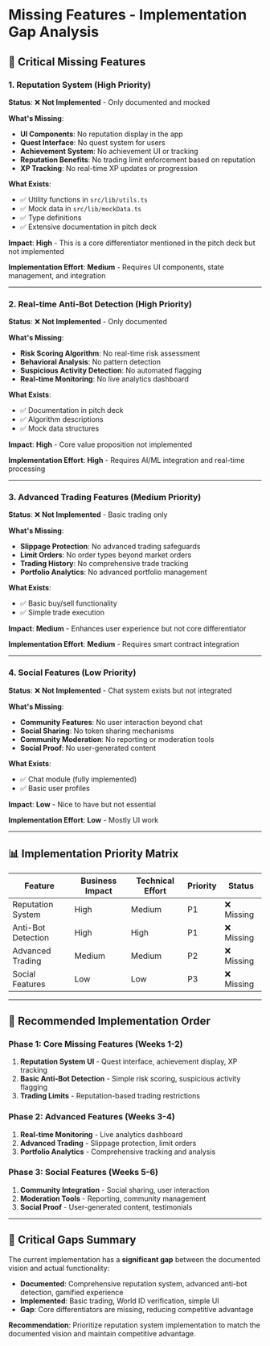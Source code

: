 # Missing Features - Implementation Gap Analysis

## 🚨 **Critical Missing Features**

### **1. Reputation System (High Priority)**

**Status**: ❌ **Not Implemented** - Only documented and mocked

**What's Missing**:
- **UI Components**: No reputation display in the app
- **Quest Interface**: No quest system for users
- **Achievement System**: No achievement UI or tracking
- **Reputation Benefits**: No trading limit enforcement based on reputation
- **XP Tracking**: No real-time XP updates or progression

**What Exists**:
- ✅ Utility functions in `src/lib/utils.ts`
- ✅ Mock data in `src/lib/mockData.ts`
- ✅ Type definitions
- ✅ Extensive documentation in pitch deck

**Impact**: **High** - This is a core differentiator mentioned in the pitch deck but not implemented

**Implementation Effort**: **Medium** - Requires UI components, state management, and integration

---

### **2. Real-time Anti-Bot Detection (High Priority)**

**Status**: ❌ **Not Implemented** - Only documented

**What's Missing**:
- **Risk Scoring Algorithm**: No real-time risk assessment
- **Behavioral Analysis**: No pattern detection
- **Suspicious Activity Detection**: No automated flagging
- **Real-time Monitoring**: No live analytics dashboard

**What Exists**:
- ✅ Documentation in pitch deck
- ✅ Algorithm descriptions
- ✅ Mock data structures

**Impact**: **High** - Core value proposition not implemented

**Implementation Effort**: **High** - Requires AI/ML integration and real-time processing

---

### **3. Advanced Trading Features (Medium Priority)**

**Status**: ❌ **Not Implemented** - Basic trading only

**What's Missing**:
- **Slippage Protection**: No advanced trading safeguards
- **Limit Orders**: No order types beyond market orders
- **Trading History**: No comprehensive trade tracking
- **Portfolio Analytics**: No advanced portfolio management

**What Exists**:
- ✅ Basic buy/sell functionality
- ✅ Simple trade execution

**Impact**: **Medium** - Enhances user experience but not core differentiator

**Implementation Effort**: **Medium** - Requires smart contract integration

---

### **4. Social Features (Low Priority)**

**Status**: ❌ **Not Implemented** - Chat system exists but not integrated

**What's Missing**:
- **Community Features**: No user interaction beyond chat
- **Social Sharing**: No token sharing mechanisms
- **Community Moderation**: No reporting or moderation tools
- **Social Proof**: No user-generated content

**What Exists**:
- ✅ Chat module (fully implemented)
- ✅ Basic user profiles

**Impact**: **Low** - Nice to have but not essential

**Implementation Effort**: **Low** - Mostly UI work

---

## 📊 **Implementation Priority Matrix**

| Feature | Business Impact | Technical Effort | Priority | Status |
|---------|------------------|-------------------|----------|---------|
| Reputation System | High | Medium | P1 | ❌ Missing |
| Anti-Bot Detection | High | High | P1 | ❌ Missing |
| Advanced Trading | Medium | Medium | P2 | ❌ Missing |
| Social Features | Low | Low | P3 | ❌ Missing |

---

## 🎯 **Recommended Implementation Order**

### **Phase 1: Core Missing Features (Weeks 1-2)**
1. **Reputation System UI** - Quest interface, achievement display, XP tracking
2. **Basic Anti-Bot Detection** - Simple risk scoring, suspicious activity flagging
3. **Trading Limits** - Reputation-based trading restrictions

### **Phase 2: Advanced Features (Weeks 3-4)**
1. **Real-time Monitoring** - Live analytics dashboard
2. **Advanced Trading** - Slippage protection, limit orders
3. **Portfolio Analytics** - Comprehensive tracking and analysis

### **Phase 3: Social Features (Weeks 5-6)**
1. **Community Integration** - Social sharing, user interaction
2. **Moderation Tools** - Reporting, community management
3. **Social Proof** - User-generated content, testimonials

---

## 🚨 **Critical Gaps Summary**

The current implementation has a **significant gap** between the documented vision and actual functionality:

- **Documented**: Comprehensive reputation system, advanced anti-bot detection, gamified experience
- **Implemented**: Basic trading, World ID verification, simple UI
- **Gap**: Core differentiators are missing, reducing competitive advantage

**Recommendation**: Prioritize reputation system implementation to match the documented vision and maintain competitive advantage.
